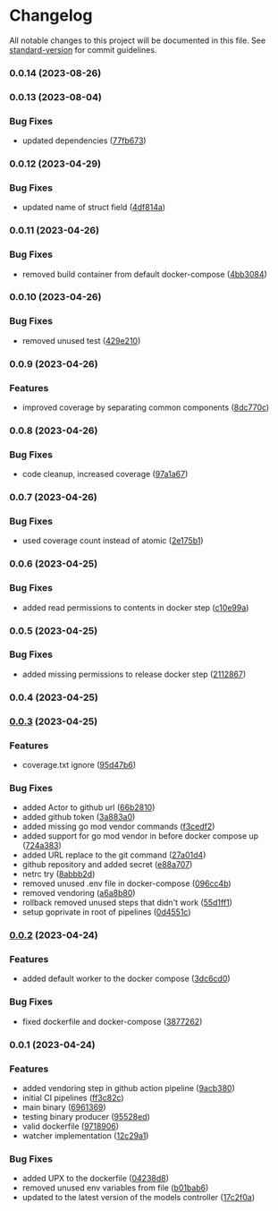 # Changelog

All notable changes to this project will be documented in this file. See [standard-version](https://github.com/conventional-changelog/standard-version) for commit guidelines.

### 0.0.14 (2023-08-26)

### 0.0.13 (2023-08-04)


### Bug Fixes

* updated dependencies ([77fb673](https://github.com/hidromatologia-v2/messages/commit/77fb673a02cec641bbb7af7807a1bfc995afa551))

### 0.0.12 (2023-04-29)


### Bug Fixes

* updated name of struct field ([4df814a](https://github.com/hidromatologia-v2/messages/commit/4df814a4ebd74e63296b41f5e9ca8b3535072d5f))

### 0.0.11 (2023-04-26)


### Bug Fixes

* removed build container from default docker-compose ([4bb3084](https://github.com/hidromatologia-v2/messages/commit/4bb30841912ad6e7a6915d1ee0ef5cb1b3aa6db2))

### 0.0.10 (2023-04-26)


### Bug Fixes

* removed unused test ([429e210](https://github.com/hidromatologia-v2/messages/commit/429e210ad13659dc7e76c46bc4fdeb0da8d45d39))

### 0.0.9 (2023-04-26)


### Features

* improved coverage by separating common components ([8dc770c](https://github.com/hidromatologia-v2/messages/commit/8dc770cde2b3959cde04e8e638b854171e3b48aa))

### 0.0.8 (2023-04-26)


### Bug Fixes

* code cleanup, increased coverage ([97a1a67](https://github.com/hidromatologia-v2/messages/commit/97a1a6757769567028734a8916f6df1b9ed7cdf9))

### 0.0.7 (2023-04-26)


### Bug Fixes

* used coverage count instead of atomic ([2e175b1](https://github.com/hidromatologia-v2/messages/commit/2e175b1ec5deae5b3e1e7d9ed1155b39bed59486))

### 0.0.6 (2023-04-25)


### Bug Fixes

* added read permissions to contents in docker step ([c10e99a](https://github.com/hidromatologia-v2/messages/commit/c10e99af34d8825b2597799ebc8e835d4ae4f13f))

### 0.0.5 (2023-04-25)


### Bug Fixes

* added missing permissions to release docker step ([2112867](https://github.com/hidromatologia-v2/messages/commit/2112867a140c5e06d79495e3e28e1ee935ded383))

### 0.0.4 (2023-04-25)

### [0.0.3](https://github.com/hidromatologia-v2/messages/compare/v0.0.2...v0.0.3) (2023-04-25)


### Features

* coverage.txt ignore ([95d47b6](https://github.com/hidromatologia-v2/messages/commit/95d47b6de153f111fee7a74bde85712eccb7f576))


### Bug Fixes

* added Actor to github url ([66b2810](https://github.com/hidromatologia-v2/messages/commit/66b281033d24cb8abb90a209d0c8d392113714f5))
* added github token ([3a883a0](https://github.com/hidromatologia-v2/messages/commit/3a883a02ddfc3b4ff6f1143f20ea1abb2e78cedc))
* added missing go mod vendor commands ([f3cedf2](https://github.com/hidromatologia-v2/messages/commit/f3cedf20813c32ac402f6a23f934502431213662))
* added support for go mod vendor in before docker compose up ([724a383](https://github.com/hidromatologia-v2/messages/commit/724a3839c3e6d20f691fbc316481fba525a8c142))
* added URL replace to the git command ([27a01d4](https://github.com/hidromatologia-v2/messages/commit/27a01d4fa30b371cc52fe29e919717176274514f))
* github repository and added secret ([e88a707](https://github.com/hidromatologia-v2/messages/commit/e88a7079b4b40b73a1989806072075b3118901c2))
* netrc try ([8abbb2d](https://github.com/hidromatologia-v2/messages/commit/8abbb2dc9aa6f6abc41e6f8effaa069ba2898652))
* removed unused .env file in docker-compose ([096cc4b](https://github.com/hidromatologia-v2/messages/commit/096cc4b411fa866936c6c7a496410cbe03ab8ccb))
* removed vendoring ([a6a8b80](https://github.com/hidromatologia-v2/messages/commit/a6a8b80e2f053f0b234599c30f2d3fda8d47b136))
* rollback removed unused steps that didn't work ([55d1ff1](https://github.com/hidromatologia-v2/messages/commit/55d1ff15d16d2bc699289b2801537ffa9e38ed7a))
* setup goprivate in root of pipelines ([0d4551c](https://github.com/hidromatologia-v2/messages/commit/0d4551c46e3c4210893cdb31e5d4164b6c68dd3e))

### [0.0.2](https://github.com/hidromatologia-v2/messages/compare/v0.0.1...v0.0.2) (2023-04-24)


### Features

* added default worker to the docker compose ([3dc6cd0](https://github.com/hidromatologia-v2/messages/commit/3dc6cd0228c13e903348b58d0a426611e000748e))


### Bug Fixes

* fixed dockerfile and docker-compose ([3877262](https://github.com/hidromatologia-v2/messages/commit/38772621f64ddbdce63edf7fb31bc36c3595e606))

### 0.0.1 (2023-04-24)


### Features

* added vendoring step in github action pipeline ([9acb380](https://github.com/hidromatologia-v2/messages/commit/9acb38037cc084f121412c1c959ef72bdb68983a))
* initial CI pipelines ([ff3c82c](https://github.com/hidromatologia-v2/messages/commit/ff3c82c55f3ccbba71f6612e9c3c17d6cca89013))
* main binary ([6961369](https://github.com/hidromatologia-v2/messages/commit/6961369f051ceefb3e32ba6cf432541181e13fb8))
* testing binary producer ([95528ed](https://github.com/hidromatologia-v2/messages/commit/95528ede68c8b14036cfb81171fa485cad0b9422))
* valid dockerfile ([9718906](https://github.com/hidromatologia-v2/messages/commit/971890604ef488b0df157435efc687f26c4d65df))
* watcher implementation ([12c29a1](https://github.com/hidromatologia-v2/messages/commit/12c29a171c231261bb74cc8b47aa6203ba322dd2))


### Bug Fixes

* added UPX to the dockerfile ([04238d8](https://github.com/hidromatologia-v2/messages/commit/04238d8e51c4564419887c49dd4e2a0697f82485))
* removed unused env variables from file ([b01bab6](https://github.com/hidromatologia-v2/messages/commit/b01bab641fda2f1cb44266bf91892a197d5e2c31))
* updated to the latest version of the models controller ([17c2f0a](https://github.com/hidromatologia-v2/messages/commit/17c2f0abe5585a4ff0161204b49beedd4620fcfb))
